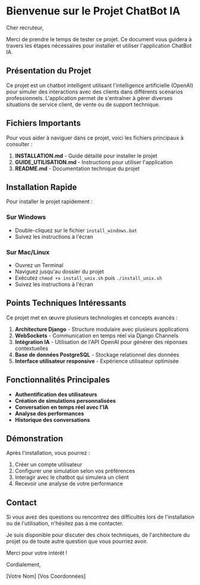 # Bienvenue sur le Projet ChatBot IA

Cher recruteur,

Merci de prendre le temps de tester ce projet. Ce document vous guidera à travers les étapes nécessaires pour installer et utiliser l'application ChatBot IA.

## Présentation du Projet

Ce projet est un chatbot intelligent utilisant l'intelligence artificielle (OpenAI) pour simuler des interactions avec des clients dans différents scénarios professionnels. L'application permet de s'entraîner à gérer diverses situations de service client, de vente ou de support technique.

## Fichiers Importants

Pour vous aider à naviguer dans ce projet, voici les fichiers principaux à consulter :

1. **INSTALLATION.md** - Guide détaillé pour installer le projet
2. **GUIDE_UTILISATION.md** - Instructions pour utiliser l'application
3. **README.md** - Documentation technique du projet

## Installation Rapide

Pour installer le projet rapidement :

### Sur Windows
- Double-cliquez sur le fichier `install_windows.bat`
- Suivez les instructions à l'écran

### Sur Mac/Linux
- Ouvrez un Terminal
- Naviguez jusqu'au dossier du projet
- Exécutez `chmod +x install_unix.sh` puis `./install_unix.sh`
- Suivez les instructions à l'écran

## Points Techniques Intéressants

Ce projet met en œuvre plusieurs technologies et concepts avancés :

1. **Architecture Django** - Structure modulaire avec plusieurs applications
2. **WebSockets** - Communication en temps réel via Django Channels
3. **Intégration IA** - Utilisation de l'API OpenAI pour générer des réponses contextuelles
4. **Base de données PostgreSQL** - Stockage relationnel des données
5. **Interface utilisateur responsive** - Expérience utilisateur optimisée

## Fonctionnalités Principales

- **Authentification des utilisateurs**
- **Création de simulations personnalisées**
- **Conversation en temps réel avec l'IA**
- **Analyse des performances**
- **Historique des conversations**

## Démonstration

Après l'installation, vous pourrez :

1. Créer un compte utilisateur
2. Configurer une simulation selon vos préférences
3. Interagir avec le chatbot qui simulera un client
4. Recevoir une analyse de votre performance

## Contact

Si vous avez des questions ou rencontrez des difficultés lors de l'installation ou de l'utilisation, n'hésitez pas à me contacter.

Je suis disponible pour discuter des choix techniques, de l'architecture du projet ou de toute autre question que vous pourriez avoir.

Merci pour votre intérêt !

Cordialement,

[Votre Nom]
[Vos Coordonnées] 